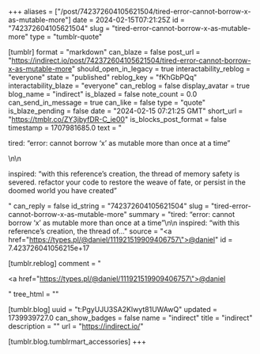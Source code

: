 +++
aliases = ["/post/742372604105621504/tired-error-cannot-borrow-x-as-mutable-more"]
date = 2024-02-15T07:21:25Z
id = "742372604105621504"
slug = "tired-error-cannot-borrow-x-as-mutable-more"
type = "tumblr-quote"

[tumblr]
format = "markdown"
can_blaze = false
post_url = "https://indirect.io/post/742372604105621504/tired-error-cannot-borrow-x-as-mutable-more"
should_open_in_legacy = true
interactability_reblog = "everyone"
state = "published"
reblog_key = "fKhGbPQq"
interactability_blaze = "everyone"
can_reblog = false
display_avatar = true
blog_name = "indirect"
is_blazed = false
note_count = 0.0
can_send_in_message = true
can_like = false
type = "quote"
is_blaze_pending = false
date = "2024-02-15 07:21:25 GMT"
short_url = "https://tmblr.co/ZY3jbyfDR-C_ie00"
is_blocks_post_format = false
timestamp = 1707981685.0
text = "<p>tired: “error: cannot borrow ‘x’ as mutable more than once at a time”</p>\n\n<p>inspired: “with this reference’s creation, the thread of memory safety is severed. refactor your code to restore the weave of fate, or persist in the doomed world you have created”</p>"
can_reply = false
id_string = "742372604105621504"
slug = "tired-error-cannot-borrow-x-as-mutable-more"
summary = "tired: “error: cannot borrow ‘x’ as mutable more than once at a time”\n\n inspired: “with this reference’s creation, the thread of..."
source = "<a href=\"https://types.pl/@daniel/111921519909406757\">@daniel</a>"
id = 7.423726041056215e+17

[tumblr.reblog]
comment = "<p><a href=\"https://types.pl/@daniel/111921519909406757\">@daniel</a></p>"
tree_html = ""

[tumblr.blog]
uuid = "t:PgyUJU3SA2Klwyt81UWAwQ"
updated = 1739939727.0
can_show_badges = false
name = "indirect"
title = "indirect"
description = ""
url = "https://indirect.io/"

[tumblr.blog.tumblrmart_accessories]
+++
